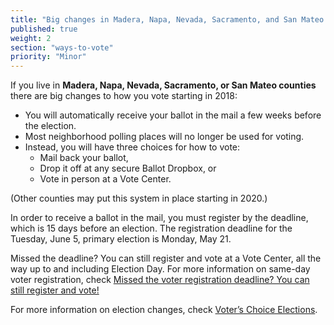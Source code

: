 ```yaml
---
title: "Big changes in Madera, Napa, Nevada, Sacramento, and San Mateo counties"
published: true
weight: 2
section: "ways-to-vote"
priority: "Minor"
---
```


If you live in **Madera, Napa, Nevada, Sacramento, or San Mateo counties** there are big changes to how you vote starting in 2018:  

- You will automatically receive your ballot in the mail a few weeks before the election.  
- Most neighborhood polling places will no longer be used for voting.    
- Instead, you will have three choices for how to vote:  
  - Mail back your ballot,  
  - Drop it off at any secure Ballot Dropbox, or  
  - Vote in person at a Vote Center.  

(Other counties may put this system in place starting in 2020.) 

In order to receive a ballot in the mail, you must register by the deadline, which is 15 days before an election. The registration deadline for the Tuesday, June 5, primary election is Monday, May 21. 

Missed the deadline? You can still register and vote at a Vote Center, all the way up to and including Election Day. For more information on same-day voter registration, check [Missed the voter registration deadline? You can still register and vote!](#menu-item-missed-the-voter-registration-deadline-you-can-still-register-and-vote)

For more information on election changes, check [Voter’s Choice Elections](#menu-item-voters-choice-elections-big-changes-in-madera-napa-nevada-sacramento-and-san-mateo-counties).
